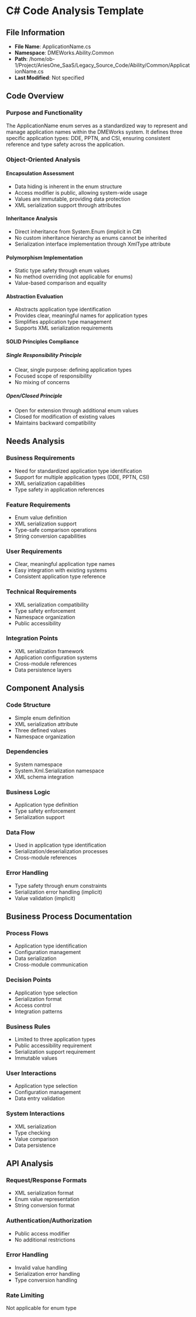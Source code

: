 # C# Code Analysis Template

## File Information
- **File Name**: ApplicationName.cs
- **Namespace**: DMEWorks.Ability.Common
- **Path**: /home/ob-1/Project/AriesOne_SaaS/Legacy_Source_Code/Ability/Common/ApplicationName.cs
- **Last Modified**: Not specified

## Code Overview
### Purpose and Functionality
The ApplicationName enum serves as a standardized way to represent and manage application names within the DMEWorks system. It defines three specific application types: DDE, PPTN, and CSI, ensuring consistent reference and type safety across the application.

### Object-Oriented Analysis
#### Encapsulation Assessment
- Data hiding is inherent in the enum structure
- Access modifier is public, allowing system-wide usage
- Values are immutable, providing data protection
- XML serialization support through attributes

#### Inheritance Analysis
- Direct inheritance from System.Enum (implicit in C#)
- No custom inheritance hierarchy as enums cannot be inherited
- Serialization interface implementation through XmlType attribute

#### Polymorphism Implementation
- Static type safety through enum values
- No method overriding (not applicable for enums)
- Value-based comparison and equality

#### Abstraction Evaluation
- Abstracts application type identification
- Provides clear, meaningful names for application types
- Simplifies application type management
- Supports XML serialization requirements

#### SOLID Principles Compliance
##### Single Responsibility Principle
- Clear, single purpose: defining application types
- Focused scope of responsibility
- No mixing of concerns

##### Open/Closed Principle
- Open for extension through additional enum values
- Closed for modification of existing values
- Maintains backward compatibility

## Needs Analysis
### Business Requirements
- Need for standardized application type identification
- Support for multiple application types (DDE, PPTN, CSI)
- XML serialization capabilities
- Type safety in application references

### Feature Requirements
- Enum value definition
- XML serialization support
- Type-safe comparison operations
- String conversion capabilities

### User Requirements
- Clear, meaningful application type names
- Easy integration with existing systems
- Consistent application type reference

### Technical Requirements
- XML serialization compatibility
- Type safety enforcement
- Namespace organization
- Public accessibility

### Integration Points
- XML serialization framework
- Application configuration systems
- Cross-module references
- Data persistence layers

## Component Analysis
### Code Structure
- Simple enum definition
- XML serialization attribute
- Three defined values
- Namespace organization

### Dependencies
- System namespace
- System.Xml.Serialization namespace
- XML schema integration

### Business Logic
- Application type definition
- Type safety enforcement
- Serialization support

### Data Flow
- Used in application type identification
- Serialization/deserialization processes
- Cross-module references

### Error Handling
- Type safety through enum constraints
- Serialization error handling (implicit)
- Value validation (implicit)

## Business Process Documentation
### Process Flows
- Application type identification
- Configuration management
- Data serialization
- Cross-module communication

### Decision Points
- Application type selection
- Serialization format
- Access control
- Integration patterns

### Business Rules
- Limited to three application types
- Public accessibility requirement
- Serialization support requirement
- Immutable values

### User Interactions
- Application type selection
- Configuration management
- Data entry validation

### System Interactions
- XML serialization
- Type checking
- Value comparison
- Data persistence

## API Analysis
### Request/Response Formats
- XML serialization format
- Enum value representation
- String conversion format

### Authentication/Authorization
- Public access modifier
- No additional restrictions

### Error Handling
- Invalid value handling
- Serialization error handling
- Type conversion handling

### Rate Limiting
Not applicable for enum type
